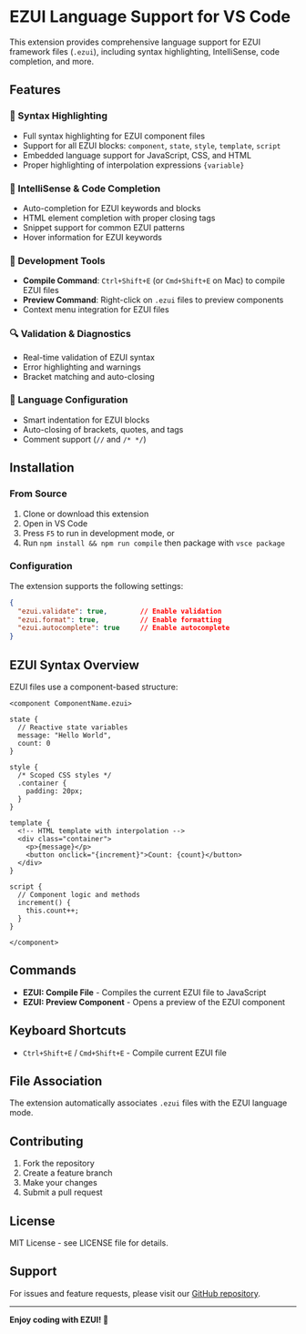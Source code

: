# EZUI Language Support for VS Code

This extension provides comprehensive language support for EZUI framework files (`.ezui`), including syntax highlighting, IntelliSense, code completion, and more.

## Features

### 🎨 Syntax Highlighting
- Full syntax highlighting for EZUI component files
- Support for all EZUI blocks: `component`, `state`, `style`, `template`, `script`
- Embedded language support for JavaScript, CSS, and HTML
- Proper highlighting of interpolation expressions `{variable}`

### 🧠 IntelliSense & Code Completion
- Auto-completion for EZUI keywords and blocks
- HTML element completion with proper closing tags
- Snippet support for common EZUI patterns
- Hover information for EZUI keywords

### 🔧 Development Tools
- **Compile Command**: `Ctrl+Shift+E` (or `Cmd+Shift+E` on Mac) to compile EZUI files
- **Preview Command**: Right-click on `.ezui` files to preview components
- Context menu integration for EZUI files

### 🔍 Validation & Diagnostics
- Real-time validation of EZUI syntax
- Error highlighting and warnings
- Bracket matching and auto-closing

### 📝 Language Configuration
- Smart indentation for EZUI blocks
- Auto-closing of brackets, quotes, and tags
- Comment support (`//` and `/* */`)

## Installation

### From Source
1. Clone or download this extension
2. Open in VS Code
3. Press `F5` to run in development mode, or
4. Run `npm install && npm run compile` then package with `vsce package`

### Configuration

The extension supports the following settings:

```json
{
  "ezui.validate": true,        // Enable validation
  "ezui.format": true,          // Enable formatting
  "ezui.autocomplete": true     // Enable autocomplete
}
```

## EZUI Syntax Overview

EZUI files use a component-based structure:

```ezui
<component ComponentName.ezui>

state {
  // Reactive state variables
  message: "Hello World",
  count: 0
}

style {
  /* Scoped CSS styles */
  .container {
    padding: 20px;
  }
}

template {
  <!-- HTML template with interpolation -->
  <div class="container">
    <p>{message}</p>
    <button onclick="{increment}">Count: {count}</button>
  </div>
}

script {
  // Component logic and methods
  increment() {
    this.count++;
  }
}

</component>
```

## Commands

- **EZUI: Compile File** - Compiles the current EZUI file to JavaScript
- **EZUI: Preview Component** - Opens a preview of the EZUI component

## Keyboard Shortcuts

- `Ctrl+Shift+E` / `Cmd+Shift+E` - Compile current EZUI file

## File Association

The extension automatically associates `.ezui` files with the EZUI language mode.

## Contributing

1. Fork the repository
2. Create a feature branch
3. Make your changes
4. Submit a pull request

## License

MIT License - see LICENSE file for details.

## Support

For issues and feature requests, please visit our [GitHub repository](https://github.com/ezui/vscode-extension).

---

**Enjoy coding with EZUI! 🚀**